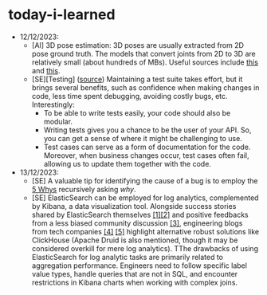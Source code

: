 # today-i-learned

- 12/12/2023:
  - [AI] 3D pose estimation: 3D poses are usually extracted from 2D pose ground truth. The models that convert joints from 2D to 3D are relatively small (about hundreds of MBs). Useful sources include [this](https://mmpose.readthedocs.io/en/latest/user_guides/inference.html) and [this](https://motionbert.github.io/).
  - [SE][Testing] ([source](https://abseil.io/resources/swe-book/html/ch11.html)) Maintaining a test suite takes effort, but it brings several benefits, such as confidence when making changes in code, less time spent debugging, avoiding costly bugs, etc. Interestingly:
    - To be able to write tests easily, your code should also be modular.
    - Writing tests gives you a chance to be the user of your API. So, you can get a sense of where it might be challenging to use.
    - Test cases can serve as a form of documentation for the code. Moreover, when business changes occur, test cases often fail, allowing us to update them together with the code.
- 13/12/2023:
  - [SE] A valuable tip for identifying the cause of a bug is to employ the [5 Whys](https://en.wikipedia.org/wiki/Five_whys) recursively asking *why*.
  - [SE] ElasticSearch can be employed for log analytics, complemented by Kibana, a data visualization tool. Alongside success stories shared by ElasticSearch themselves [[1]](https://www.elastic.co/blog/what-the-oak-ridge-national-laboratory-learned-about-its-supercomputers-by-running-elastic)[[2]](https://www.elastic.co/blog/why-usgovernment-scaling-cybervisibility-elastic-cdm-cybersecurity-analyze-data) and positive feedbacks from a less biased community discussion [[3]](https://www.reddit.com/r/aws/comments/f00t52/eli5_when_should_one_use_elasticsearch_as_opposed/), engineering blogs from tech companies [[4]](https://www.uber.com/en-VN/blog/logging/) [[5]](https://posthog.com/blog/clickhouse-vs-elasticsearch) highlight alternative robust solutions like ClickHouse (Apache Druid is also mentioned, though it may be considered overkill for mere log analytics). TThe drawbacks of using ElasticSearch for log analytic tasks are primarily related to aggregation performance. Engineers need to follow specific label value types, handle queries that are not in SQL, and encounter restrictions in Kibana charts when working with complex joins.